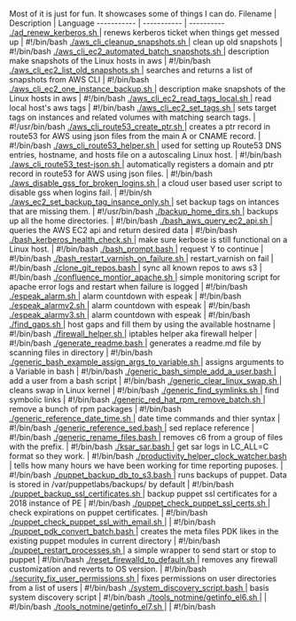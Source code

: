 Most of it is just for fun. 
  It showcases some of things I can do.
  Filename | Description | Language
  ----------- | ----------- | ----------
<a href="https://github.com/zeekus/bash/blob/master/./ad_renew_kerberos.sh"> ./ad_renew_kerberos.sh </a>   |   renews kerberos ticket when things get messed up | #!/bin/bash 
<a href="https://github.com/zeekus/bash/blob/master/./aws_cli_cleanup_snapshots.sh"> ./aws_cli_cleanup_snapshots.sh </a>   |   clean up old snapshots | #!/bin/bash 
<a href="https://github.com/zeekus/bash/blob/master/./aws_cli_ec2_automated_batch_snapshots.sh"> ./aws_cli_ec2_automated_batch_snapshots.sh </a>   |  description make snapshots of the Linux hosts in aws | #!/bin/bash 
<a href="https://github.com/zeekus/bash/blob/master/./aws_cli_ec2_list_old_snapshots.sh"> ./aws_cli_ec2_list_old_snapshots.sh </a>   |   searches and returns a list of snapshots from AWS CLI | #!/bin/bash 
<a href="https://github.com/zeekus/bash/blob/master/./aws_cli_ec2_one_instance_backup.sh"> ./aws_cli_ec2_one_instance_backup.sh </a>   |  description make snapshots of the Linux hosts in aws | #!/bin/bash 
<a href="https://github.com/zeekus/bash/blob/master/./aws_cli_ec2_read_tags_local.sh"> ./aws_cli_ec2_read_tags_local.sh </a>   |   read local host's aws tags | #!/bin/bash 
<a href="https://github.com/zeekus/bash/blob/master/./aws_cli_ec2_set_tags.sh"> ./aws_cli_ec2_set_tags.sh </a>   |   sets target tags on instances and related volumes with matching search tags. | #!/usr/bin/bash 
<a href="https://github.com/zeekus/bash/blob/master/./aws_cli_route53_create_ptr.sh"> ./aws_cli_route53_create_ptr.sh </a>   |   creates a ptr record in route53 for AWS using json files from the main A or CNAME record. | #!/bin/bash 
<a href="https://github.com/zeekus/bash/blob/master/./aws_cli_route53_helper.sh"> ./aws_cli_route53_helper.sh </a>   |   used for setting up Route53 DNS entries, hostname, and hosts file on a autoscaling Linux host. | #!/bin/bash 
<a href="https://github.com/zeekus/bash/blob/master/./aws_cli_route53_test-json.sh"> ./aws_cli_route53_test-json.sh </a>   |   automatically registers a domain and ptr record in route53 for AWS using json files. | #!/bin/bash 
<a href="https://github.com/zeekus/bash/blob/master/./aws_disable_gss_for_broken_logins.sh"> ./aws_disable_gss_for_broken_logins.sh </a>   |   a cloud user based user script to disable gss when logins fail. | #!/bin/sh 
<a href="https://github.com/zeekus/bash/blob/master/./aws_ec2_set_backup_tag_insance_only.sh"> ./aws_ec2_set_backup_tag_insance_only.sh </a>   |   set backup tags on intances that are missing them. | #!/usr/bin/bash 
<a href="https://github.com/zeekus/bash/blob/master/./backup_home_dirs.sh"> ./backup_home_dirs.sh </a>   |   backups up all the home directories. | #!/bin/bash 
<a href="https://github.com/zeekus/bash/blob/master/./bash_aws_query_ec2_api.sh"> ./bash_aws_query_ec2_api.sh </a>   |   queries the AWS EC2 api and return desired data | #!/bin/bash 
<a href="https://github.com/zeekus/bash/blob/master/./bash_kerberos_health_check.sh"> ./bash_kerberos_health_check.sh </a>   |   make sure kerbose is still functional on a Linux host. | #!/bin/bash 
<a href="https://github.com/zeekus/bash/blob/master/./bash_prompt.bash"> ./bash_prompt.bash </a>   |   request Y to continue | #!/bin/bash 
<a href="https://github.com/zeekus/bash/blob/master/./bash_restart_varnish_on_failure.sh"> ./bash_restart_varnish_on_failure.sh </a>   |   restart_varnish on fail | #!/bin/bash 
<a href="https://github.com/zeekus/bash/blob/master/./clone_git_repos.bash"> ./clone_git_repos.bash </a>   |   sync all known repos to aws s3 | #!/bin/bash 
<a href="https://github.com/zeekus/bash/blob/master/./confluence_montior_apache.sh"> ./confluence_montior_apache.sh </a>   |   simple monitoring script for apache error logs and restart when failure is logged | #!/bin/bash 
<a href="https://github.com/zeekus/bash/blob/master/./espeak_alarm.sh"> ./espeak_alarm.sh </a>   |   alarm countdown with espeak | #!/bin/bash 
<a href="https://github.com/zeekus/bash/blob/master/./espeak_alarmv2.sh"> ./espeak_alarmv2.sh </a>   |   alarm countdown with espeak | #!/bin/bash 
<a href="https://github.com/zeekus/bash/blob/master/./espeak_alarmv3.sh"> ./espeak_alarmv3.sh </a>   |   alarm countdown with espeak | #!/bin/bash 
<a href="https://github.com/zeekus/bash/blob/master/./find_gaps.sh"> ./find_gaps.sh </a>   |   host gaps and fill them by using the available hostname | #!/bin/bash 
<a href="https://github.com/zeekus/bash/blob/master/./firewall_helper.sh"> ./firewall_helper.sh </a>   |   iptables helper aka firewall helper | #!/bin/bash 
<a href="https://github.com/zeekus/bash/blob/master/./generate_readme.bash"> ./generate_readme.bash </a>   |   generates a readme.md file by scanning files in directory | #!/bin/bash 
<a href="https://github.com/zeekus/bash/blob/master/./generic_bash_example_assign_args_to_variable.sh"> ./generic_bash_example_assign_args_to_variable.sh </a>   |   assigns arguments to a Variable in bash | #!/bin/bash 
<a href="https://github.com/zeekus/bash/blob/master/./generic_bash_simple_add_a_user.bash"> ./generic_bash_simple_add_a_user.bash </a>   |   add a user from a bash script | #!/bin/bash 
<a href="https://github.com/zeekus/bash/blob/master/./generic_clear_linux_swap.sh"> ./generic_clear_linux_swap.sh </a>   |   cleans swap in Linux kernel | #!/bin/bash 
<a href="https://github.com/zeekus/bash/blob/master/./generic_find_symlinks.sh"> ./generic_find_symlinks.sh </a>   |   find symbolic links | #!/bin/bash 
<a href="https://github.com/zeekus/bash/blob/master/./generic_red_hat_rpm_remove_batch.sh"> ./generic_red_hat_rpm_remove_batch.sh </a>   |   remove a bunch of rpm packages | #!/bin/bash 
<a href="https://github.com/zeekus/bash/blob/master/./generic_reference_date_time.sh"> ./generic_reference_date_time.sh </a>   |   date time commands and thier syntax | #!/bin/bash 
<a href="https://github.com/zeekus/bash/blob/master/./generic_reference_sed.bash"> ./generic_reference_sed.bash </a>   |   sed replace reference | #!/bin/bash 
<a href="https://github.com/zeekus/bash/blob/master/./generic_rename_files.bash"> ./generic_rename_files.bash </a>   |   removes c6 from a group of files with the prefix. | #!/bin/bash 
<a href="https://github.com/zeekus/bash/blob/master/./ksar_sar.bash"> ./ksar_sar.bash </a>   |   get sar logs in LC_ALL=C format so they work. | #!/bin/bash 
<a href="https://github.com/zeekus/bash/blob/master/./productivity_helper_clock_watcher.bash"> ./productivity_helper_clock_watcher.bash </a>   |   tells how many hours we have been working for time reporting puposes. | #!/bin/bash 
<a href="https://github.com/zeekus/bash/blob/master/./puppet_backup_db_to_s3.bash"> ./puppet_backup_db_to_s3.bash </a>   |   runs backups of puppet. Data is stored in /var/puppetlabs/backups/ by default | #!/bin/bash 
<a href="https://github.com/zeekus/bash/blob/master/./puppet_backup_ssl_certificates.sh"> ./puppet_backup_ssl_certificates.sh </a>   |   backup puppet ssl certificates for a 2018 instance of PE | #!/bin/bash 
<a href="https://github.com/zeekus/bash/blob/master/./puppet_check_puppet_ssl_certs.sh"> ./puppet_check_puppet_ssl_certs.sh </a>   |   check expirations on puppet certificates. | #!/bin/bash 
<a href="https://github.com/zeekus/bash/blob/master/./puppet_check_puppet_ssl_with_email.sh"> ./puppet_check_puppet_ssl_with_email.sh </a>   |   | #!/bin/bash 
<a href="https://github.com/zeekus/bash/blob/master/./puppet_pdk_convert_batch.bash"> ./puppet_pdk_convert_batch.bash </a>   |   creates the meta files PDK likes in the existing puppet modules in current directory | #!/bin/bash 
<a href="https://github.com/zeekus/bash/blob/master/./puppet_restart_processes.sh"> ./puppet_restart_processes.sh </a>   |   a simple wrapper to send start or stop to puppet | #!/bin/bash 
<a href="https://github.com/zeekus/bash/blob/master/./reset_firewalld_to_default.sh"> ./reset_firewalld_to_default.sh </a>   |   removes any firewall customization and reverts to OS version. | #!/bin/bash 
<a href="https://github.com/zeekus/bash/blob/master/./security_fix_user_permissions.sh"> ./security_fix_user_permissions.sh </a>   |   fixes permissions on user directories from a list of users | #!/bin/bash 
<a href="https://github.com/zeekus/bash/blob/master/./system_discovery_script.bash"> ./system_discovery_script.bash </a>   |   basis system discovery script | #!/bin/bash 
<a href="https://github.com/zeekus/bash/blob/master/./tools_notmine/getinfo_el6.sh"> ./tools_notmine/getinfo_el6.sh </a>   |   | #!/bin/bash 
<a href="https://github.com/zeekus/bash/blob/master/./tools_notmine/getinfo_el7.sh"> ./tools_notmine/getinfo_el7.sh </a>   |   | #!/bin/bash 
